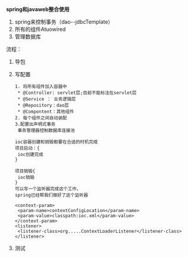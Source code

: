 **spring和javaweb整合使用**

1. spring来控制事务（dao--jdbcTemplate）
2. 所有的组件Atuowired
3. 管理数据库

流程：

1. 导包

2. 写配置

   ```
   1. 将所有组件加入容器中
   	* @Controller: servlet层;目前不能标注在servlet层
   	* @Service ： 业务逻辑层
   	* @Repository：dao层
   	* @Compontent：其他组件
   2. 每个组件之间自动装配
   3.配置出声明式事务
   	事务管理器控制数据库连接池
   
   ioc容器创建和销毁都要在合适的时机完成
   项目启动：{
   	ioc创建完成
   }
   
   项目销毁{
   	ioc销毁
   }
   可以写一个监听器完成这个工作，
   spring已经帮我们做好了这个监听器
   
   <context-param>
   	<param-name>contextConfigLocation</param-name>
   	<param-value>classpath:ioc.xml</param-value>
   </context-param>
   <listener>
   	<listener-class>org.....ContextLoaderListener</listener-class>
   </listener>
   
   ```

3. 测试